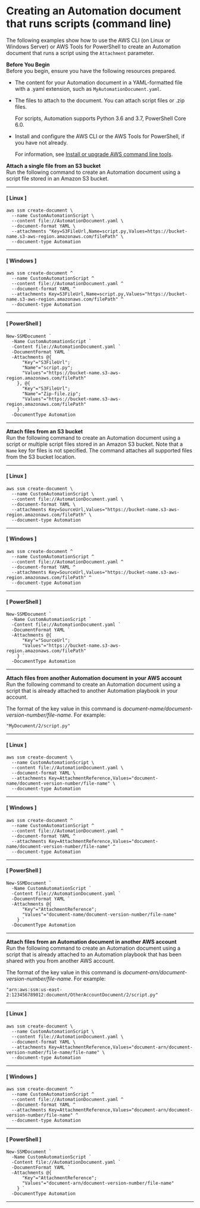 # Creating an Automation document that runs scripts \(command line\)<a name="automation-document-script-commandline"></a>

The following examples show how to use the AWS CLI \(on Linux or Windows Server\) or AWS Tools for PowerShell to create an Automation document that runs a script using the `Attachment` parameter\.

**Before You Begin**  
Before you begin, ensure you have the following resources prepared\. 
+ The content for your Automation document in a YAML\-formatted file with a \.yaml extension, such as `MyAutomationDocument.yaml`\.
+ The files to attach to the document\. You can attach script files or \.zip files\. 

  For scripts, Automation supports Python 3\.6 and 3\.7, PowerShell Core 6\.0\.
+ Install and configure the AWS CLI or the AWS Tools for PowerShell, if you have not already\.

  For information, see [Install or upgrade AWS command line tools](getting-started-cli.md)\.

**Attach a single file from an S3 bucket**  
Run the following command to create an Automation document using a script file stored in an Amazon S3 bucket\.

------
#### [ Linux ]

```
aws ssm create-document \
  --name CustomAutomationScript \
  --content file://AutomationDocument.yaml \
  --document-format YAML \
  --attachments "Key=S3FileUrl,Name=script.py,Values=https://bucket-name.s3-aws-region.amazonaws.com/filePath" \
  --document-type Automation
```

------
#### [ Windows ]

```
aws ssm create-document ^
  --name CustomAutomationScript ^
  --content file://AutomationDocument.yaml ^
  --document-format YAML ^
  --attachments Key=S3FileUrl,Name=script.py,Values="https://bucket-name.s3-aws-region.amazonaws.com/filePath" ^
  --document-type Automation
```

------
#### [ PowerShell ]

```
New-SSMDocument `
  -Name CustomAutomationScript `
  -Content file://AutomationDocument.yaml `
  -DocumentFormat YAML `
  -Attachments @{
      "Key"="S3FileUrl";
      "Name"="script.py";
      "Values"="https://bucket-name.s3-aws-region.amazonaws.com/filePath"
    }, @{
      "Key"="S3FileUrl";
      "Name"="Zip-file.zip";
      "Values"="https://bucket-name.s3-aws-region.amazonaws.com/filePath"
    } `
  -DocumentType Automation
```

------

**Attach files from an S3 bucket**  
Run the following command to create an Automation document using a script or multiple script files stored in an Amazon S3 bucket\. Note that a `Name` key for files is not specified\. The command attaches all supported files from the S3 bucket location\.

------
#### [ Linux ]

```
aws ssm create-document \
  --name CustomAutomationScript \
  --content file://AutomationDocument.yaml \
  --document-format YAML \
  --attachments Key=SourceUrl,Values="https://bucket-name.s3-aws-region.amazonaws.com/filePath" \
  --document-type Automation
```

------
#### [ Windows ]

```
aws ssm create-document ^
  --name CustomAutomationScript ^
  --content file://AutomationDocument.yaml ^
  --document-format YAML ^
  --attachments Key=SourceUrl,Values="https://bucket-name.s3-aws-region.amazonaws.com/filePath" ^
  --document-type Automation
```

------
#### [ PowerShell ]

```
New-SSMDocument `
  -Name CustomAutomationScript `
  -Content file://AutomationDocument.yaml `
  -DocumentFormat YAML `
  -Attachments @{
      "Key"="SourceUrl";
      "Values"="https://bucket-name.s3-aws-region.amazonaws.com/filePath"
    } `
  -DocumentType Automation
```

------

**Attach files from another Automation document in your AWS account**  
Run the following command to create an Automation document using a script that is already attached to another Automation playbook in your account\.

The format of the key value in this command is *document\-name/document\-version\-number/file\-name*\. For example:

```
"MyDocument/2/script.py"
```

------
#### [ Linux ]

```
aws ssm create-document \
  --name CustomAutomationScript \
  --content file://AutomationDocument.yaml \
  --document-format YAML \
  --attachments Key=AttachmentReference,Values="document-name/document-version-number/file-name" \
  --document-type Automation
```

------
#### [ Windows ]

```
aws ssm create-document ^
  --name CustomAutomationScript ^
  --content file://AutomationDocument.yaml ^
  --document-format YAML ^
  --attachments Key=AttachmentReference,Values="document-name/document-version-number/file-name" ^
  --document-type Automation
```

------
#### [ PowerShell ]

```
New-SSMDocument `
  -Name CustomAutomationScript `
  -Content file://AutomationDocument.yaml `
  -DocumentFormat YAML `
  -Attachments @{
      "Key"="AttachmentReference";
      "Values"="document-name/document-version-number/file-name"
    } `
  -DocumentType Automation
```

------

**Attach files from an Automation document in another AWS account**  
Run the following command to create an Automation document using a script that is already attached to an Automation playbook that has been shared with you from another AWS account\.

The format of the key value in this command is *document\-arn/document\-version\-number/file\-name*\. For example:

```
"arn:aws:ssm:us-east-2:123456789012:document/OtherAccountDocument/2/script.py"
```

------
#### [ Linux ]

```
aws ssm create-document \
  --name CustomAutomationScript \
  --content file://AutomationDocument.yaml \
  --document-format YAML \
  --attachments Key=AttachmentReference,Values="document-arn/document-version-number/file-name/file-name" \
  --document-type Automation
```

------
#### [ Windows ]

```
aws ssm create-document ^
  --name CustomAutomationScript ^
  --content file://AutomationDocument.yaml ^
  --document-format YAML ^
  --attachments Key=AttachmentReference,Values="document-arn/document-version-number/file-name" ^
  --document-type Automation
```

------
#### [ PowerShell ]

```
New-SSMDocument `
  -Name CustomAutomationScript `
  -Content file://AutomationDocument.yaml `
  -DocumentFormat YAML `
  -Attachments @{
      "Key"="AttachmentReference";
      "Values"="document-arn/document-version-number/file-name"
    } `
  -DocumentType Automation
```

------